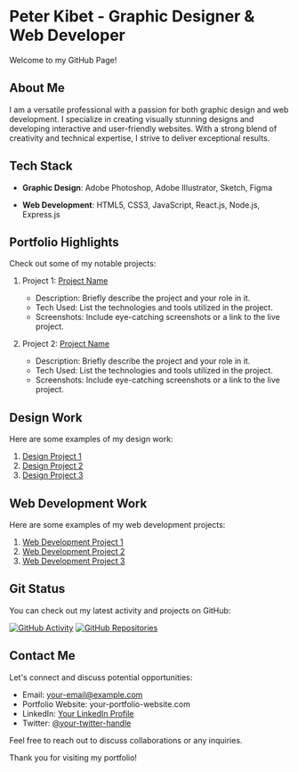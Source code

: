 # Peter Kibet - Graphic Designer & Web Developer

Welcome to my GitHub Page!

## About Me

I am a versatile professional with a passion for both graphic design and web development. I specialize in creating visually stunning designs and developing interactive and user-friendly websites. With a strong blend of creativity and technical expertise, I strive to deliver exceptional results.

## Tech Stack

- **Graphic Design**:
  Adobe Photoshop, Adobe Illustrator, Sketch, Figma

- **Web Development**:
  HTML5, CSS3, JavaScript, React.js, Node.js, Express.js

## Portfolio Highlights

Check out some of my notable projects:

1. Project 1: [Project Name](link-to-project)

   - Description: Briefly describe the project and your role in it.
   - Tech Used: List the technologies and tools utilized in the project.
   - Screenshots: Include eye-catching screenshots or a link to the live project.

2. Project 2: [Project Name](link-to-project)
   - Description: Briefly describe the project and your role in it.
   - Tech Used: List the technologies and tools utilized in the project.
   - Screenshots: Include eye-catching screenshots or a link to the live project.

## Design Work

Here are some examples of my design work:

1. [Design Project 1](link-to-design-project)
2. [Design Project 2](link-to-design-project)
3. [Design Project 3](link-to-design-project)

## Web Development Work

Here are some examples of my web development projects:

1. [Web Development Project 1](link-to-web-development-project)
2. [Web Development Project 2](link-to-web-development-project)
3. [Web Development Project 3](link-to-web-development-project)

## Git Status

You can check out my latest activity and projects on GitHub:

[![GitHub Activity](https://img.shields.io/github/commit-activity/m/johndoe/portfolio)](link-to-github)
[![GitHub Repositories](https://img.shields.io/github/repos/johndoe)](link-to-github)

## Contact Me

Let's connect and discuss potential opportunities:

- Email: your-email@example.com
- Portfolio Website: your-portfolio-website.com
- LinkedIn: [Your LinkedIn Profile](link-to-linkedin)
- Twitter: [@your-twitter-handle](link-to-twitter)

Feel free to reach out to discuss collaborations or any inquiries.

Thank you for visiting my portfolio!
